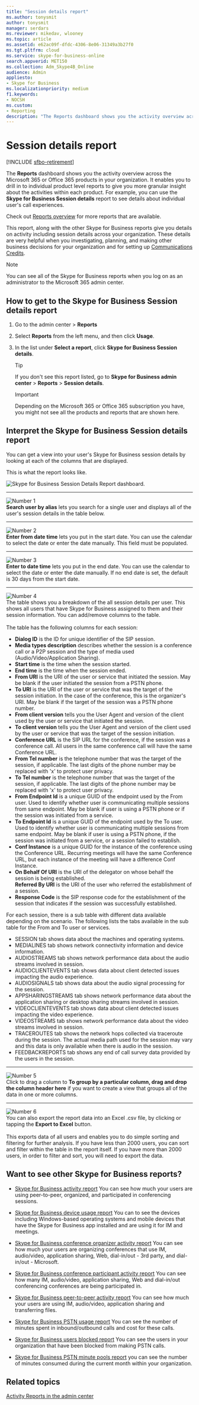 ```yaml
---
title: "Session details report"
ms.author: tonysmit
author: tonysmit
manager: serdars
ms.reviewer: mikedav, wlooney
ms.topic: article
ms.assetid: e62ac09f-dfdc-4306-8e06-31349a3b27f0
ms.tgt.pltfrm: cloud
ms.service: skype-for-business-online
search.appverid: MET150
ms.collection: Adm_Skype4B_Online
audience: Admin
appliesto:
- Skype for Business
ms.localizationpriority: medium
f1.keywords:
- NOCSH
ms.custom:
- Reporting
description: "The Reports dashboard shows you the activity overview across the Microsoft 365 or Office 365 products in your organization. It enables you to drill in to individual product level reports to give you more granular insight about the activities within each product."
---
```


# Session details report

[!INCLUDE [sfbo-retirement](../../Hub/includes/sfbo-retirement.md)]

The **Reports** dashboard shows you the activity overview across the Microsoft 365 or Office 365 products in your organization. It enables you to drill in to individual product level reports to give you more granular insight about the activities within each product. For example, you can use the **Skype for Business Session details** report to see details about individual user's call experiences.
  
Check out [Reports overview](https://support.office.com/article/0d6dfb17-8582-4172-a9a9-aed798150263) for more reports that are available.
  
This report, along with the other Skype for Business reports give you details on activity including session details across your organization. These details are very helpful when you investigating, planning, and making other business decisions for your organization and for setting up [Communications Credits](/microsoftteams/what-are-communications-credits).
  
> [!NOTE]
> You can see all of the Skype for Business reports when you log on as an administrator to the Microsoft 365 admin center. 
  
## How to get to the Skype for Business Session details report

1. Go to the admin center > **Reports**
    
2. Select **Reports** from the left menu, and then click **Usage**.
    
3. In the list under **Select a report**, click **Skype for Business Session details**.
    
    > [!TIP]
    > If you don't see this report listed, go to **Skype for Business admin center** > **Reports** > **Session details**. 
  
    > [!IMPORTANT]
    > Depending on the Microsoft 365 or Office 365 subscription you have, you might not see all the products and reports that are shown here. 
  
## Interpret the Skype for Business Session details report

You can get a view into your user's Skype for Business session details by looking at each of the columns that are displayed.
  
This is what the report looks like.
  
![Skype for Business Session Details Report dashboard.](../images/3d87ab39-6eaa-46b5-b5f9-7f54dc987ae0.png)
  
***
![Number 1](../images/sfbcallout1.png)<br/>**Search user by alias** lets you search for a single user and displays all of the user's session details in the table below. 
***
![Number 2](../images/sfbcallout2.png)<br/>**Enter from date time** lets you put in the start date. You can use the calendar to select the date or enter the date manually. This field must be populated.
***
![Number 3](../images/sfbcallout3.png)<br/>**Enter to date time** lets you put in the end date. You can use the calendar to select the date or enter the date manually. If no end date is set, the default is 30 days from the start date.
***
![Number 4](../images/sfbcallout4.png)<br/>The table shows you a breakdown of the all session details per user. This shows all users that have Skype for Business assigned to them and their session information. You can add/remove columns to the table. <br/><br/>The table has the following columns for each session:
*    **Dialog ID** is the ID for unique identifier of the SIP session.
*    **Media types description** describes whether the session is a conference call or a P2P session and the type of media used (Audio/Video/Application Sharing).
*    **Start time** is the time when the session started.
*    **End time** is  the time when the session ended.
*    **From URI** is the URI of the user or service that initiated the session. May be blank if the user initiated the session from a PSTN phone.
*    **To URI** is the URI of the user or service that was the target of the session initiation. In the case of the conference, this is the organizer's URI. May be blank if the target of the session was a PSTN phone number.
*    **From client version** tells you the User Agent and version of the client used by the user or service that initiated the session.
*    **To client version** tells you the User Agent and version of the client used by the user or service that was the target of the session initiation.
*    **Conference URL** is the SIP URL for the conference, if the session was a conference call. All users in the same conference call will have the same Conference URL. 
*    **From Tel number** is the telephone number that was the target of the session, if applicable. The last digits of the phone number may be replaced with 'x' to protect user privacy.
*    **To Tel number** is the telephone number that was the target of the session, if applicable. The last digits of the phone number may be replaced with 'x' to protect user privacy.
*    **From Endpoint Id** is a unique GUID of the endpoint used by the From user. Used to identify whether user is communicating multiple sessions from same endpoint. May be blank if user is using a PSTN phone or if the session was initiated from a service.
*    **To Endpoint Id** is a unique GUID of the endpoint used by the To user. Used to identify whether user is communicating multiple sessions from same endpoint. May be blank if user is using a PSTN phone, if the session was initiated from a service, or a session failed to establish.
*    **Conf Instance** is a unique GUID for the instance of the conference using the Conference URL. Recurring meetings will have the same Conference URL, but each instance of the meeting will have a difference Conf Instance.
*    **On Behalf Of URI** is the URI of the delegator on whose behalf the session is being established. <br/> **Referred By URI** is the URI of the user who referred the establishment of a session.
*    **Response Code** is the SIP response code for the establishment of the session that indicates if the session was successfully established.

For each session, there is a sub table with different data available depending on the scenario. The following lists the tabs available in the sub table for the From and To user or services.
*    SESSION tab shows data about the machines and operating systems.
*    MEDIALINES tab shows network connectivity information and device information.
*    AUDIOSTREAMS tab shows network performance data about the audio streams involved in session.
*    AUDIOCLIENTEVENTS tab shows data about client detected issues impacting the audio experience.
*    AUDIOSIGNALS tab shows data about the audio signal processing for the session.
*    APPSHARINGSTREAMS tab shows network performance data about the application sharing or desktop sharing streams involved in session.
*    VIDEOCLIENTEVENTS tab shows data about client detected issues impacting the video experience.
*    VIDEOSTREAMS tab shows network performance data about the video streams involved in session.
*    TRACEROUTES tab shows the network hops collected via traceroute during the session. The actual media path used for the session may vary and this data is only available when there is audio in the session.
*    FEEDBACKREPORTS tab shows any end of call survey data provided by the users in the session.
***
![Number 5](../images/sfbcallout5.png)<br/>Click to drag a column to **To group by a particular column, drag and drop the column header here** if you want to create a view that groups all of the data in one or more columns. 
***
![Number 6](../images/sfbcallout6.png)<br/>You can also export the report data into an Excel .csv file, by clicking or tapping the **Export to Excel** button. <br/><br/> This exports data of all users and enables you to do simple sorting and filtering for further analysis. If you have less than 2000 users, you can sort and filter within the table in the report itself. If you have more than 2000 users, in order to filter and sort, you will need to export the data.  
   
## Want to see other Skype for Business reports?

- [Skype for Business activity report](activity-report.md) You can see how much your users are using peer-to-peer, organized, and participated in conferencing sessions.
    
- [Skype for Business device usage report](device-usage-report.md) You can to see the devices including Windows-based operating systems and mobile devices that have the Skype for Business app installed and are using it for IM and meetings.
    
- [Skype for Business conference organizer activity report](conference-organizer-activity-report.md) You can see how much your users are organizing conferences that use IM, audio/video, application sharing, Web, dial-in/out - 3rd party, and dial-in/out - Microsoft.
    
- [Skype for Business conference participant activity report](conference-participant-activity-report.md) You can see how many IM, audio/video, application sharing, Web and dial-in/out conferencing conferences are being participated in.
    
- [Skype for Business peer-to-peer activity report](peer-to-peer-activity-report.md) You can see how much your users are using IM, audio/video, application sharing and transferring files.
    
- [Skype for Business PSTN usage report](pstn-usage-report.md) You can see the number of minutes spent in inbound/outbound calls and cost for these calls.

- [Skype for Business users blocked report](users-blocked-report.md) You can see the users in your organization that have been blocked from making PSTN calls.

- [Skype for Business PSTN minute pools report](pstn-minute-pools-report.md) you can see the number of minutes consumed during the current month within your organization.
    
## Related topics
[Activity Reports in the admin center](https://support.office.com/article/0d6dfb17-8582-4172-a9a9-aed798150263)

  
 

